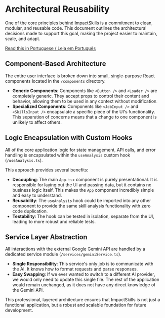 # Architectural Reusability

One of the core principles behind ImpactSkills is a commitment to clean, modular, and reusable code. This document outlines the architectural decisions made to support this goal, making the project easier to maintain, scale, and adapt.

[Read this in Portuguese / Leia em Português](./REUSABILITY-PT.md)

## Component-Based Architecture

The entire user interface is broken down into small, single-purpose React components located in the `/components` directory.

- **Generic Components**: Components like `<Button />` and `<Loader />` are completely generic. They accept props to control their content and behavior, allowing them to be used in any context without modification.
- **Specialized Components**: Components like `<JobInput />` and `<SkillsInput />` encapsulate a specific piece of the UI's functionality. This separation of concerns means that a change to one component is unlikely to affect others.

## Logic Encapsulation with Custom Hooks

All of the core application logic for state management, API calls, and error handling is encapsulated within the `useAnalysis` custom hook (`/useAnalysis.ts`).

This approach provides several benefits:
- **Decoupling**: The main `App.tsx` component is purely presentational. It is responsible for laying out the UI and passing data, but it contains no business logic itself. This makes the `App` component incredibly simple and easy to understand.
- **Reusability**: The `useAnalysis` hook could be imported into any other component to provide the same skill analysis functionality with zero code duplication.
- **Testability**: The hook can be tested in isolation, separate from the UI, leading to more robust and reliable tests.

## Service Layer Abstraction

All interactions with the external Google Gemini API are handled by a dedicated service module (`/services/geminiService.ts`).

- **Single Responsibility**: This service's only job is to communicate with the AI. It knows how to format requests and parse responses.
- **Easy Swapping**: If we ever wanted to switch to a different AI provider, we would only need to update this single file. The rest of the application would remain unchanged, as it does not have any direct knowledge of the Gemini API.

This professional, layered architecture ensures that ImpactSkills is not just a functional application, but a robust and scalable foundation for future development.
